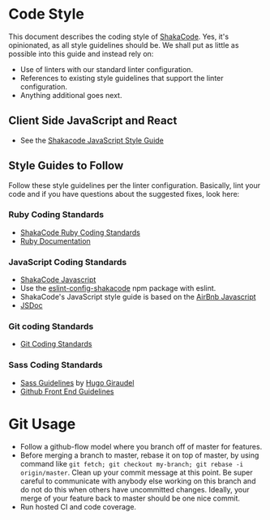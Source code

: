 # Code Style
This document describes the coding style of [ShakaCode](http://www.shakacode.com). Yes, it's opinionated, as all style guidelines should be. We shall put as little as possible into this guide and instead rely on:

* Use of linters with our standard linter configuration.
* References to existing style guidelines that support the linter configuration.
* Anything additional goes next.

## Client Side JavaScript and React
* See the [Shakacode JavaScript Style Guide](https://github.com/shakacode/style-guide-javascript)

## Style Guides to Follow
Follow these style guidelines per the linter configuration. Basically, lint your code and if you have questions about the suggested fixes, look here:

### Ruby Coding Standards
* [ShakaCode Ruby Coding Standards](https://github.com/shakacode/style-guide-ruby)
* [Ruby Documentation](http://guides.rubyonrails.org/api_documentation_guidelines.html)

### JavaScript Coding Standards
* [ShakaCode Javascript](https://github.com/shakacode/style-guide-javascript)
* Use the [eslint-config-shakacode](https://github.com/shakacode/style-guide-javascript/tree/master/packages/eslint-config-shakacode) npm package with eslint.
* ShakaCode's JavaScript style guide is based on the [AirBnb Javascript](https://github.com/airbnb/javascript)
* [JSDoc](http://usejsdoc.org/)

### Git coding Standards
* [Git Coding Standards](http://chlg.co/1GV2m9p)

### Sass Coding Standards
* [Sass Guidelines](http://sass-guidelin.es/) by [Hugo Giraudel](http://hugogiraudel.com/)
* [Github Front End Guidelines](http://primercss.io/guidelines/)

# Git Usage
* Follow a github-flow model where you branch off of master for features.
* Before merging a branch to master, rebase it on top of master, by using command like `git fetch; git checkout my-branch; git rebase -i origin/master`. Clean up your commit message at this point. Be super careful to communicate with anybody else working on this branch and do not do this when others have uncommitted changes. Ideally, your merge of your feature back to master should be one nice commit.
* Run hosted CI and code coverage.
